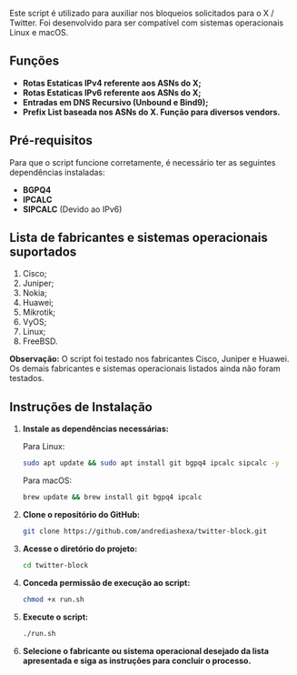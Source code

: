 Este script é utilizado para auxiliar nos bloqueios solicitados para o X / Twitter. Foi desenvolvido para ser compatível com sistemas operacionais Linux e macOS.

## Funções

- **Rotas Estaticas IPv4 referente aos ASNs do X;**
- **Rotas Estaticas IPv6 referente aos ASNs do X;**
- **Entradas em DNS Recursivo (Unbound e Bind9);**
- **Prefix List baseada nos ASNs do X. Função para diversos vendors.**


## Pré-requisitos

Para que o script funcione corretamente, é necessário ter as seguintes dependências instaladas:

- **BGPQ4**
- **IPCALC**
- **SIPCALC** (Devido ao IPv6)

## Lista de fabricantes e sistemas operacionais suportados

1. Cisco;
2. Juniper;
3. Nokia;
4. Huawei;
5. Mikrotik;
6. VyOS;
7. Linux;
8. FreeBSD.

**Observação:** O script foi testado nos fabricantes Cisco, Juniper e Huawei. Os demais fabricantes e sistemas operacionais listados ainda não foram testados.

## Instruções de Instalação

1. **Instale as dependências necessárias:**

   Para Linux:
   ```bash
   sudo apt update && sudo apt install git bgpq4 ipcalc sipcalc -y
   ```

   Para macOS:
   ```bash
   brew update && brew install git bgpq4 ipcalc
   ```

2. **Clone o repositório do GitHub:**

   ```bash
   git clone https://github.com/andrediashexa/twitter-block.git
   ```

3. **Acesse o diretório do projeto:**

   ```bash
   cd twitter-block
   ```

4. **Conceda permissão de execução ao script:**

   ```bash
   chmod +x run.sh
   ```

5. **Execute o script:**

   ```bash
   ./run.sh
   ```

6. **Selecione o fabricante ou sistema operacional desejado da lista apresentada e siga as instruções para concluir o processo.**
